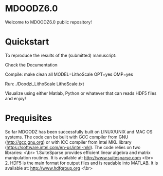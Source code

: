 # MDOODZ6.0

Welcome to MDOODZ6.0 public repository!

# Quickstart

To reproduce the results of the (submitted) manuscript:

Check the Documentation

Compile: make clean all MODEL=LithoScale OPT=yes OMP=yes

Run: ./Doodzi_LithoScale LithoScale.txt

Visualize using either Matlab, Python or whatever that can reads HDF5 files and enjoy!

# Prequisites
So far MDOODZ has been successfully built on LINUX/UNIX and MAC OS systems. The code can be built with GCC compiler from GNU (http://gcc.gnu.org) or with ICC compiler from Intel MKL library (https://software.intel.com/en-us/intel-mkl).
The code relies on two libraries: <\br>
1.SuiteSparse provides efficient linear algebra and matrix manipulation routines. It is available at: http://www.suitesparse.com <\br>
2. HDF5 is the main format for output files and is readable into MATLAB. It is available at: http://www.hdfgroup.org <\br>


